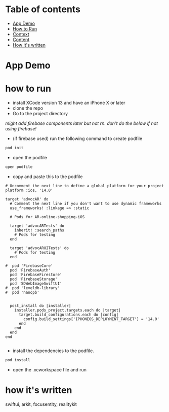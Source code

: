 
# Table of contents
- [App Demo](#App-Demo)
- [How to Run](#How-to-Run)
- [Context](#Context)
- [Content](#Content)
- [How it's written](#How-it's-written)


# App Demo


# how to run
- install XCode version 13 and have an iPhone X or later
- clone the repo
- Go to the project directory

*might add firebase components later but not rn. don't do the below if not using firebase!*

- (if firebase used) run the following command to create podfile
```bash
pod init
```
- open the podfile
```bash
open podfile
```
- copy and paste this to the podfile
```
# Uncomment the next line to define a global platform for your project
platform :ios, '14.0'

target 'advocAR' do
  # Comment the next line if you don't want to use dynamic frameworks
  use_frameworks! :linkage => :static

  # Pods for AR-online-shopping-iOS

  target 'advocARTests' do
    inherit! :search_paths
    # Pods for testing
  end

  target 'advocARUITests' do
    # Pods for testing
  end

#  pod 'FirebaseCore'
  pod 'FirebaseAuth'
  pod 'FirebaseFirestore'
  pod 'FirebaseStorage'
  pod 'SDWebImageSwiftUI'
#  pod 'leveldb-library'
#  pod 'nanopb'


  post_install do |installer|
    installer.pods_project.targets.each do |target|
      target.build_configurations.each do |config|
        config.build_settings['IPHONEOS_DEPLOYMENT_TARGET'] = '14.0'
      end
    end
  end
end


```

- install the dependencies to the podfile.
```bash
pod install
```
- open the .xcworkspace file and run


# how it's written
swiftui, arkit, focusentity, realitykit


